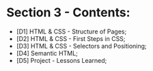 # Section 3 - Contents: 

* [D1] HTML & CSS - Structure of Pages; 
* [D2] HTML & CSS - First Steps in CSS; 
* [D3] HTML & CSS - Selectors and Positioning; 
* [D4] Semantic HTML; 
* [D5] Project - Lessons Learned; 

